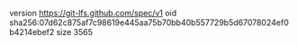 version https://git-lfs.github.com/spec/v1
oid sha256:07d62c875af7c98619e445aa75b70bb40b557729b5d67078024ef0b4214ebef2
size 3565
